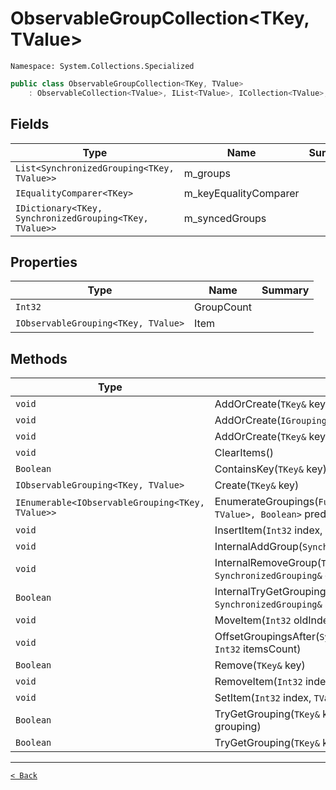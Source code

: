 # ObservableGroupCollection&lt;TKey, TValue&gt;

`Namespace: System.Collections.Specialized`

```csharp
public class ObservableGroupCollection<TKey, TValue>
    : ObservableCollection<TValue>, IList<TValue>, ICollection<TValue>, IEnumerable<TValue>, IEnumerable, IList, ICollection, IReadOnlyList<TValue>, IReadOnlyCollection<TValue>, INotifyCollectionChanged, INotifyPropertyChanged, IObservableGroupCollection<TKey, TValue>, IGroupCollection<TKey, TValue>, IObservableCollection<TValue>
```

## Fields

| Type | Name | Summary |
| --- | --- | --- |
| `List<SynchronizedGrouping<TKey, TValue>>` | m_groups |  |
| `IEqualityComparer<TKey>` | m_keyEqualityComparer |  |
| `IDictionary<TKey, SynchronizedGrouping<TKey, TValue>>` | m_syncedGroups |  |

## Properties

| Type | Name | Summary |
| --- | --- | --- |
| `Int32` | GroupCount |  |
| `IObservableGrouping<TKey, TValue>` | Item |  |

## Methods

| Type | Name | Summary |
| --- | --- | --- |
| `void` | AddOrCreate(`TKey&` key, `TValue&` value) |  |
| `void` | AddOrCreate(`IGrouping<TKey, TValue>` grouping) |  |
| `void` | AddOrCreate(`TKey&` key, `IEnumerable<TValue>` values) |  |
| `void` | ClearItems() |  |
| `Boolean` | ContainsKey(`TKey&` key) |  |
| `IObservableGrouping<TKey, TValue>` | Create(`TKey&` key) |  |
| `IEnumerable<IObservableGrouping<TKey, TValue>>` | EnumerateGroupings(`Func<IObservableGrouping<TKey, TValue>, Boolean>` predicate = null) |  |
| `void` | InsertItem(`Int32` index, `TValue` item) |  |
| `void` | InternalAddGroup(`SynchronizedGrouping&` grouping) |  |
| `void` | InternalRemoveGroup(`TKey&` key, `SynchronizedGrouping&` grouping) |  |
| `Boolean` | InternalTryGetGrouping(`TKey&` key, `SynchronizedGrouping&` syncedGrouping) |  |
| `void` | MoveItem(`Int32` oldIndex, `Int32` newIndex) |  |
| `void` | OffsetGroupingsAfter(`SynchronizedGrouping&` emitter, `Int32` itemsCount) |  |
| `Boolean` | Remove(`TKey&` key) |  |
| `void` | RemoveItem(`Int32` index) |  |
| `void` | SetItem(`Int32` index, `TValue` item) |  |
| `Boolean` | TryGetGrouping(`TKey&` key, `IObservableGrouping`2&` grouping) |  |
| `Boolean` | TryGetGrouping(`TKey&` key, `IGrouping`2&` grouping) |  |

---

[`< Back`](../)
